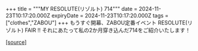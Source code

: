 +++
title = """MY RESOLUTE(リゾルト) 714"""
date = 2024-11-23T10:17:20.000Z
expiryDate = 2024-11-23T10:17:20.000Z
tags = ["clothes","ZABOU"]
+++
もうすぐ開幕、ZABOU定番イベント RESOLUTE(リゾルト) FAIR !! それにあたって私の2か月穿き込んだ714をご紹介いたします！

[[source]](https://zabou.org/2024/11/23/312736/)
